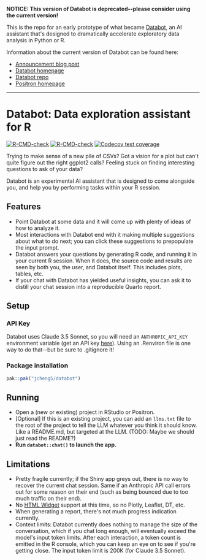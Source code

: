 **NOTICE: This version of Databot is deprecated--please consider using the current version!**

This is the repo for an early prototype of what became [Databot](https://positron.posit.co/databot), an AI assistant that's designed to dramatically accelerate exploratory data analysis in Python or R.

Information about the current version of Databot can be found here:

* [Announcement blog post](https://posit.co/blog/introducing-databot/)
* [Databot homepage](https://positron.posit.co/databot)
* [Databot repo](https://github.com/posit-dev/databot)
* [Positron homepage](https://positron.posit.co)

---

# Databot: Data exploration assistant for R

<!-- badges: start -->
[![R-CMD-check](https://github.com/jcheng5/databot/actions/workflows/R-CMD-check.yaml/badge.svghttps://github.com/jcheng5/databot/actions/workflows/R-CMD-check.yaml/badge.svghttps://github.com/jcheng5/databot/actions/workflows/R-CMD-check.yaml/badge.svg)](https://github.com/jcheng5/databot/actions/workflows/R-CMD-check.yaml)
[![R-CMD-check](https://github.com/jcheng5/databot/actions/workflows/R-CMD-check.yaml/badge.svg)](https://github.com/jcheng5/databot/actions/workflows/R-CMD-check.yaml)
[![Codecov test coverage](https://codecov.io/gh/jcheng5/databot/graph/badge.svg)](https://app.codecov.io/gh/jcheng5/databot)
<!-- badges: end -->

Trying to make sense of a new pile of CSVs? Got a vision for a plot but can't quite figure out the right ggplot2 calls? Feeling stuck on finding interesting questions to ask of your data?

Databot is an experimental AI assistant that is designed to come alongside you, and help you by performing tasks within your R session.

## Features

- Point Databot at some data and it will come up with plenty of ideas of how to analyze it.
- Most interactions with Databot end with it making multiple suggestions about what to do next; you can click these suggestions to prepopulate the input prompt.
- Databot answers your questions by generating R code, and running it in your current R session. When it does, the source code and results are seen by both you, the user, and Databot itself. This includes plots, tables, etc.
- If your chat with Databot has yielded useful insights, you can ask it to distill your chat session into a reproducible Quarto report.

## Setup

### API Key

Databot uses Claude 3.5 Sonnet, so you will need an `ANTHROPIC_API_KEY` environment variable (get an API key [here](https://console.anthropic.com/settings/keys)). Using an .Renviron file is one way to do that--but be sure to .gitignore it!

### Package installation

```r
pak::pak("jcheng5/databot")
```

## Running

- Open a (new or existing) project in RStudio or Positron.
- \[Optional\] If this is an existing project, you can add an `llms.txt` file to the root of the project to tell the LLM whatever you think it should know. Like a README.md, but targeted at the LLM. (TODO: Maybe we should just read the README?)
- **Run `databot::chat()` to launch the app.**

## Limitations

- Pretty fragile currently; if the Shiny app greys out, there is no way to recover the current chat session. Same if an Anthropic API call errors out for some reason on their end (such as being bounced due to too much traffic on their end).
- No [HTML Widget](https://htmlwidgets.org) support at this time, so no Plotly, Leaflet, DT, etc.
- When generating a report, there's not much progress indication currently.
- Context limits: Databot currently does nothing to manage the size of the conversation, which if you chat long enough, will eventually exceed the model's input token limits. After each interaction, a token count is emitted in the R console, which you can keep an eye on to see if you're getting close. The input token limit is 200K (for Claude 3.5 Sonnet).
